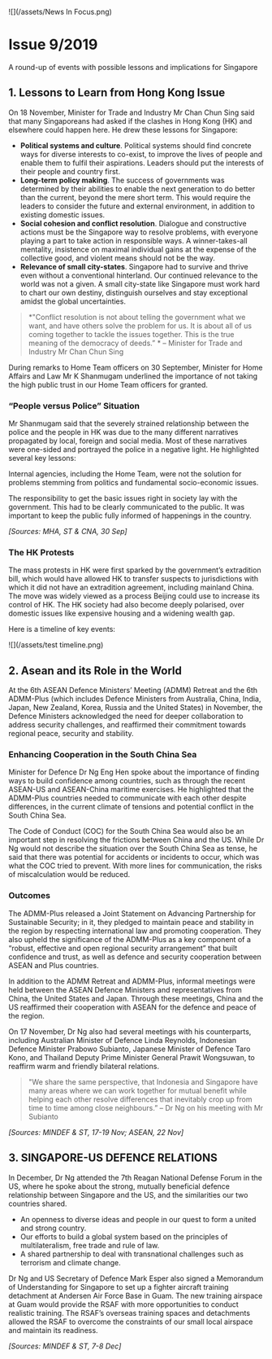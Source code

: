 ![](/assets/News In Focus.png)
# Issue 9/2019
A round-up of events with possible lessons and implications for Singapore

## 1. Lessons to Learn from Hong Kong Issue
On 18 November, Minister for Trade and Industry Mr Chan Chun Sing said that many Singaporeans had asked if the clashes in Hong Kong (HK) and elsewhere could happen here. He drew these lessons for Singapore:

* **Political systems and culture**. Political systems should find concrete ways for diverse interests to co-exist, to improve the lives of people and enable them to fulfil their aspirations. Leaders should put the interests of their people and country first.
* **Long-term policy making**. The success of governments was determined by their abilities to enable the next generation to do better than the current, beyond the mere short term. This would require the leaders to consider the future and external environment, in addition to existing domestic issues.
* **Social cohesion and conflict resolution**. Dialogue and constructive actions must be the Singapore way to resolve problems, with everyone playing a part to take action in responsible ways. A winner-takes-all mentality, insistence on maximal individual gains at the expense of the collective good, and violent means should not be the way.
* **Relevance of small city-states**. Singapore had to survive and thrive even without a conventional hinterland. Our continued relevance to the world was not a given. A small city-state like Singapore must work hard to chart our own destiny, distinguish ourselves and stay exceptional amidst the global uncertainties.

> *"Conflict resolution is not about telling the government what we want, and have others solve the problem for us. It is about all of us coming together to tackle the issues together. This is the true meaning of the democracy of deeds.” * – Minister for Trade and Industry Mr Chan Chun Sing

During remarks to Home Team officers on 30 September, Minister for Home Affairs and Law Mr K Shanmugam underlined the importance of not taking the high public trust in our Home Team officers for granted.

### “People versus Police” Situation
Mr Shanmugam said that the severely strained relationship between the police and the people in HK was due to the many different narratives propagated by local, foreign and social media. Most of these narratives were one-sided and portrayed the police in a negative light. He highlighted several key lessons:

Internal agencies, including the Home Team, were not the solution for problems stemming from politics and fundamental socio-economic issues.

The responsibility to get the basic issues right in society lay with the government. This had to be clearly communicated to the public. It was important to keep the public fully informed of happenings in the country.

*[Sources: MHA, ST & CNA, 30 Sep]*

### The HK Protests
The mass protests in HK were first sparked by the government’s extradition bill, which would have allowed HK to transfer suspects to jurisdictions with which it did not have an extradition agreement, including mainland China. The move was widely viewed as a process Beijing could use to increase its control of HK. The HK society had also become deeply polarised, over domestic issues like expensive housing and a widening wealth gap.

Here is a timeline of key events:

![](/assets/test timeline.png)

## 2. Asean and its Role in the World

At the 6th ASEAN Defence Ministers’ Meeting (ADMM) Retreat and the 6th ADMM-Plus (which includes Defence Ministers from Australia, China, India, Japan, New Zealand, Korea, Russia and the United States) in November, the Defence Ministers acknowledged the need for deeper collaboration to address security challenges, and reaffirmed their commitment towards regional peace, security and stability.

### Enhancing Cooperation in the South China Sea
Minister for Defence Dr Ng Eng Hen spoke about the importance of finding ways to build confidence among countries, such as through the recent ASEAN-US and ASEAN-China maritime exercises. He highlighted that the ADMM-Plus countries needed to communicate with each other despite differences, in the current climate of tensions and potential conflict in the South China Sea.

The Code of Conduct (COC) for the South China Sea would also be an important step in resolving the frictions between China and the US. While Dr Ng would not describe the situation over the South China Sea as tense, he said that there was potential for accidents or incidents to occur, which was what the COC tried to prevent. With more lines for communication, the risks of miscalculation would be reduced.

### Outcomes
The ADMM-Plus released a Joint Statement on Advancing Partnership for Sustainable Security; in it, they pledged to maintain peace and stability in the region by respecting international law and promoting cooperation. They also upheld the significance of the ADMM-Plus as a key component of a “robust, effective and open regional security arrangement” that built confidence and trust, as well as defence and security cooperation between ASEAN and Plus countries.

In addition to the ADMM Retreat and ADMM-Plus, informal meetings were held between the ASEAN Defence Ministers and representatives from China, the United States and Japan. Through these meetings, China and the US reaffirmed their cooperation with ASEAN for the defence and peace of the region.

On 17 November, Dr Ng also had several meetings with his counterparts, including Australian Minister of Defence Linda Reynolds, Indonesian Defence Minister Prabowo Subianto, Japanese Minister of Defence Taro Kono, and Thailand Deputy Prime Minister General Prawit Wongsuwan, to reaffirm warm and friendly bilateral relations.
> "We share the same perspective, that Indonesia and Singapore have many areas where we can work together for mutual benefit while helping each other resolve differences that inevitably crop up from time to time among close neighbours.” 
> – Dr Ng on his meeting with Mr Subianto

*[Sources: MINDEF & ST, 17-19 Nov; ASEAN, 22 Nov]*

## 3. SINGAPORE-US DEFENCE RELATIONS
In December, Dr Ng attended the 7th Reagan National Defense Forum in the US, where he spoke about the strong, mutually beneficial defence relationship between Singapore and the US, and the similarities our two countries shared.

* An openness to diverse ideas and people in our quest to form a united and strong country.
* Our efforts to build a global system based on the principles of multilateralism, free trade and rule of law.
* A shared partnership to deal with transnational challenges such as terrorism and climate change.

Dr Ng and US Secretary of Defence Mark Esper also signed a Memorandum of Understanding for Singapore to set up a fighter aircraft training detachment at Andersen Air Force Base in Guam. The new training airspace at Guam would provide the RSAF with more opportunities to conduct realistic training. The RSAF’s overseas training spaces and detachments allowed the RSAF to overcome the constraints of our small local airspace and maintain its readiness.

*[Sources: MINDEF & ST, 7-8 Dec]*
